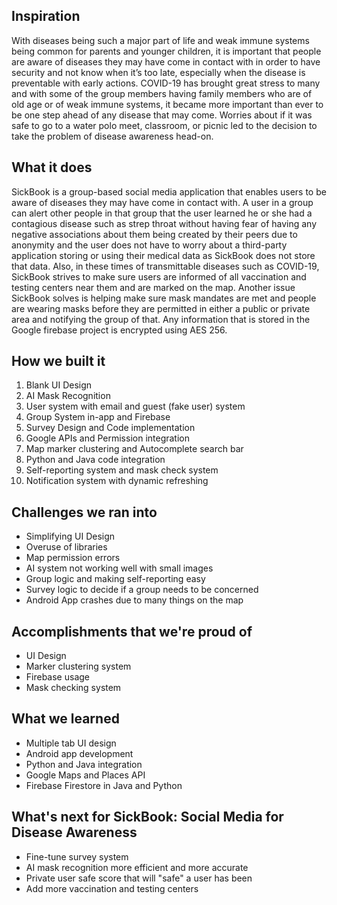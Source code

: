 ## Inspiration
With diseases being such a major part of life and weak immune systems being common for parents and younger children, it is important that people are aware of diseases they may have come in contact with in order to have security and not know when it’s too late, especially when the disease is preventable with early actions. COVID-19 has brought great stress to many and with some of the group members having family members who are of old age or of weak immune systems, it became more important than ever to be one step ahead of any disease that may come. Worries about if it was safe to go to a water polo meet, classroom, or picnic led to the decision to take the problem of disease awareness head-on.
## What it does
SickBook is a group-based social media application that enables users to be aware of diseases they may have come in contact with. A user in a group can alert other people in that group that the user learned he or she had a contagious disease such as strep throat without having fear of having any negative associations about them being created by their peers due to anonymity and the user does not have to worry about a third-party application storing or using their medical data as SickBook does not store that data. Also, in these times of transmittable diseases such as COVID-19, SickBook strives to make sure users are informed of all vaccination and testing centers near them and are marked on the map. Another issue SickBook solves is helping make sure mask mandates are met and people are wearing masks before they are permitted in either a public or private area and notifying the group of that. Any information that is stored in the Google firebase project is encrypted using AES 256.

## How we built it
1. Blank UI Design
2. AI Mask Recognition
3. User system with email and guest (fake user) system
4. Group System in-app and Firebase
5. Survey Design and Code implementation
6. Google APIs and Permission integration
7. Map marker clustering and Autocomplete search bar
8. Python and Java code integration
9. Self-reporting system and mask check system
10. Notification system with dynamic refreshing


## Challenges we ran into

- Simplifying UI Design
- Overuse of libraries
- Map permission errors
- AI system not working well with small images
- Group logic and making self-reporting easy
- Survey logic to decide if a group needs to be concerned
- Android App crashes due to many things on the map

## Accomplishments that we're proud of
- UI Design
- Marker clustering system 
- Firebase usage
- Mask checking system

## What we learned
- Multiple tab UI design 
- Android app development
- Python and Java integration
- Google Maps and Places API
- Firebase Firestore in Java and Python

## What's next for SickBook: Social Media for Disease Awareness
- Fine-tune survey system
- AI mask recognition more efficient and more accurate
- Private user safe score that will "safe" a user has been
- Add more vaccination  and testing centers
